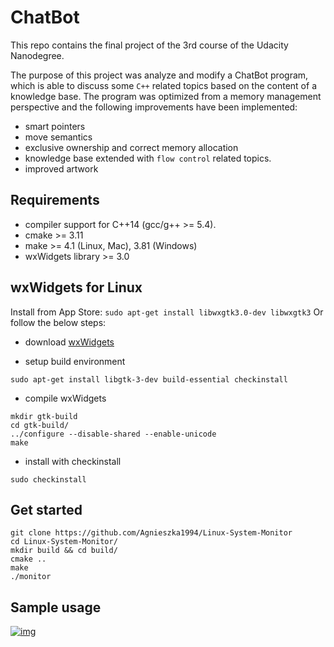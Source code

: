 
# ChatBot

This repo contains the final project of the 3rd course of the Udacity Nanodegree. 

The purpose of this project was analyze and modify a ChatBot program, which is able to discuss some `C++` related topics based on the content of a knowledge base. 
The program was optimized from a memory management perspective and the following improvements have been implemented:
- smart pointers
- move semantics
- exclusive ownership and correct memory allocation
- knowledge base extended with `flow control` related topics.
- improved artwork


## Requirements
- compiler support for C++14 (gcc/g++ >= 5.4).
- cmake >= 3.11
- make >= 4.1 (Linux, Mac), 3.81 (Windows)
- wxWidgets library >= 3.0 

## wxWidgets for Linux
Install from App Store:
`sudo apt-get install libwxgtk3.0-dev libwxgtk3`
Or follow the below steps:

- download [wxWidgets](http://wxwidgets.org/)

- setup build environment
```shell
sudo apt-get install libgtk-3-dev build-essential checkinstall
```
- compile wxWidgets 
```shell
mkdir gtk-build
cd gtk-build/
../configure --disable-shared --enable-unicode
make
```
- install with checkinstall
```shell
sudo checkinstall
```

## Get started
```
git clone https://github.com/Agnieszka1994/Linux-System-Monitor
cd Linux-System-Monitor/
mkdir build && cd build/
cmake ..
make
./monitor
```

## Sample usage

[![img]()]()

